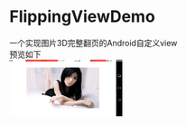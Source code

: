 # FlippingViewDemo
一个实现图片3D完整翻页的Android自定义view<br> 
预览如下<br> 
![](https://github.com/kyymeade/FlippingViewDemo/blob/main/1616214153857493.gif)  <br> 



